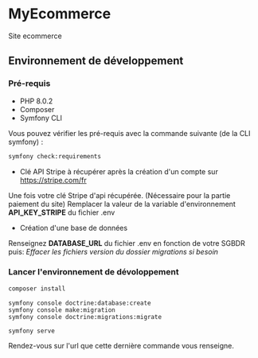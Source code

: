# MyEcommerce

Site ecommerce

## Environnement de développement

### Pré-requis

* PHP 8.0.2
* Composer
* Symfony CLI

Vous pouvez vérifier les pré-requis avec la commande suivante (de la CLI symfony) :
```bash
symfony check:requirements
```
* Clé API Stripe à récupérer après la création d'un compte sur https://stripe.com/fr

Une fois votre clé Stripe d'api récupérée. (Nécessaire pour la partie paiement du site)
Remplacer la valeur de la variable d'environnement **API_KEY_STRIPE** du fichier .env 

* Création d'une base de données

Renseignez **DATABASE_URL** du fichier .env en fonction de votre SGBDR puis:
*Effacer les fichiers version du dossier migrations si besoin*


### Lancer l'environnement de dévoloppement

```bash
composer install
```
```bash2
symfony console doctrine:database:create
symfony console make:migration
symfony console doctrine:migrations:migrate
```
```bash3
symfony serve
```
Rendez-vous sur l'url que cette dernière commande vous renseigne.